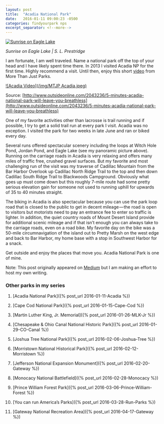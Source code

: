 ```yaml
---
layout: post
title:  "Acadia National Park"
date:   2016-01-11 09:00:23 -0500
categories: findyourpark nps
excerpt_separator: <!--more-->
---
```


[![Sunrise on Eagle Lake](https://c2.staticflickr.com/8/7337/9092786386_277658582b_b.jpg)](https://flic.kr/p/eRuUB5)

<cite>Sunrise on Eagle Lake | S. L. Prestridge</cite>

I am fortunate, I am well traveled. Name a national park off the top of your head and I have likely spent time there. In 2013 I visited Acadia NP for the first time. Highly recommend a visit. Until then, enjoy this short [video](https://vimeo.com/148834441) from More Than Just Parks.

<!--more-->

[![Acadia Video](/img/MTJP Acadia.jpeg)](https://vimeo.com/148834441)

Source: [http://www.outsideonline.com/2043236/5-minutes-acadia-national-park-will-leave-you-breathless](http://www.outsideonline.com/2043236/5-minutes-acadia-national-park-will-leave-you-breathless)

One of my favorite activities other than lacrosse is trail running and if possible, I try to get a solid trail run at every park I visit. Acadia was no exception. I visited the park for two weeks in late June and ran or biked every day.

Several runs offered spectacular scenery including the loops at Witch Hole Pond, Jordan Pond, and Eagle Lake (see my panoramic picture above). Running on the carriage roads in Acadia is very relaxing and offers many miles of traffic free, crushed gravel surfaces. But my favorite and most challenging run of the visit was my traverse of Cadillac Mountain from the Bar Harbor Overlook up Cadillac North Ridge Trail to the top and then down Cadillac South Ridge Trail to Blackwoods Campground. Obviously what goes up must come down but this roughly 7-mile route had some pretty serious elevation gain for someone not used to running uphill for upwards of 35 to 40 minutes straight.

The biking in Acadia is also spectacular because you can use the park loop road that is closed to the public to get in decent mileage — the road is open to visitors but motorists need to pay an entrance fee to enter so traffic is lighter. In addition, the quiet country roads of Mount Desert Island provide for additional scenic mileage and if that isn’t enough you can always take to the carriage roads, even on a road bike. My favorite day on the bike was a 50-mile circumnavigation of the island out to Pretty Marsh on the west edge and back to Bar Harbor, my home base with a stop in Southwest Harbor for a snack.

Get outside and enjoy the places that move you. Acadia National Park is one of mine.

Note: This post originally appeared on [Medium](https://medium.com/@sprestridge/acadia-national-park-fbfa61f22480#.55killcq5) but I am making an effort to host my own writing.


### Other parks in my series

1. [Acadia National Park]({% post_url 2016-01-11-Acadia %})

2. [Cape Cod National Park]({% post_url 2016-01-15-Cape-Cod %})

3. [Martin Luther King, Jr. Memorial]({% post_url 2016-01-26-MLK-Jr %})

4. [Chesapeake & Ohio Canal National Historic Park]({% post_url 2016-01-29-CO-Canal %})

5. [Joshua Tree National Park]({% post_url 2016-02-06-Joshua-Tree %})

6. [Morristown National Historical Park]({% post_url 2016-02-12-Morristown %})

7. [Jefferson National Expansion Monument]({% post_url 2016-02-20-Gateway %})

8. [Monocacy National Battlefield]({% post_url 2016-02-28-Monocacy %})

9. [Prince William Forest Park]({% post_url 2016-03-06-Prince-William-Forest %})
10. [You can run America’s Parks]({% post_url 2016-03-28-Run-Parks %})

11. [Gateway National Recreation Area]({% post_url 2016-04-17-Gateway %})